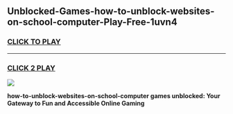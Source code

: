
## Unblocked-Games-how-to-unblock-websites-on-school-computer-Play-Free-1uvn4
<h3>
<a href="https://premium76.site?title=how-to-unblock-websites-on-school-computer&ref=21A">CLICK TO PLAY</a></h3>
<hr>

<h3>
<a href="https://premium76.site?title=how-to-unblock-websites-on-school-computer&ref=21A">CLICK 2 PLAY</a>
  
</h3>

<a href="https://premium76.site?title=how-to-unblock-websites-on-school-computer&ref=21A"><img src="https://clearcache.store/games.png"></a>


**how-to-unblock-websites-on-school-computer games unblocked: Your Gateway to Fun and Accessible Online Gaming**
